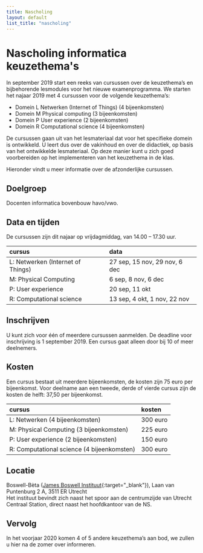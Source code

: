 ```yaml
---
title: Nascholing
layout: default
list_title: "nascholing"
---
```


# Nascholing informatica keuzethema's

In september 2019 start een reeks van cursussen over de keuzethema’s en bijbehorende lesmodules voor het nieuwe examenprogramma. We starten het najaar 2019 met 4 cursussen voor de volgende keuzethema’s:

* Domein L Netwerken (Internet of Things) (4 bijeenkomsten)
* Domein M Physical computing (3 bijeenkomsten)
* Domein P User experience (2 bijeenkomsten)
* Domein R Computational science (4 bijeenkomsten)

De cursussen gaan uit van het lesmateriaal dat voor het specifieke domein is ontwikkeld.
U leert dus over de vakinhoud en over de didactiek, op basis van het ontwikkelde lesmateriaal.
Op deze manier kunt u zich goed voorbereiden op het implementeren van het keuzethema in de klas.

Hieronder vindt u meer informatie over de afzonderlijke cursussen.

## Doelgroep

Docenten informatica bovenbouw havo/vwo.

## Data en tijden
De cursussen zijn dit najaar op vrijdagmiddag, van 14.00 – 17.30 uur.

| cursus | data |
| :---   | :---  |
| L: Netwerken (Internet of Things) |	27 sep, 15 nov, 29 nov, 6 dec |
| M: Physical Computing		          | 6 sep, 8 nov, 6 dec |
| P: User experience	              |	20 sep, 11 okt |
| R: Computational science	        | 13 sep, 4 okt, 1 nov, 22 nov |

## Inschrijven

U kunt zich voor één of meerdere cursussen aanmelden.
De deadline voor inschrijving is 1 september 2019.
Een cursus gaat alleen door bij 10 of meer deelnemers.

## Kosten

Een cursus bestaat uit meerdere bijeenkomsten, de kosten zijn 75 euro per bijeenkomst.
Voor deelname aan een tweede, derde of vierde cursus zijn de kosten de helft: 37,50 per bijeenkomst.

| cursus | kosten |
| :--- | :--- |
| L: Netwerken (4 bijeenkomsten)	| 	300 euro |
| M: Physical Computing (3 bijeenkomsten)	| 225 euro |
| P: User experience (2 bijeenkomsten)	|	150 euro |
| R: Computational science (4 bijeenkomsten) |	300 euro |

## Locatie

Boswell-Bèta ([James Boswell Instituut](http://www.boswell-beta.nl){:target="_blank"}),
Laan van Puntenburg 2 A, 3511 ER  Utrecht <br>
Het instituut bevindt zich naast het spoor aan de centrumzijde van Utrecht Centraal Station,
direct naast het hoofdkantoor van de NS.

## Vervolg

In het voorjaar 2020 komen 4 of 5 andere keuzethema’s aan bod, we zullen u hier na de zomer over informeren.
